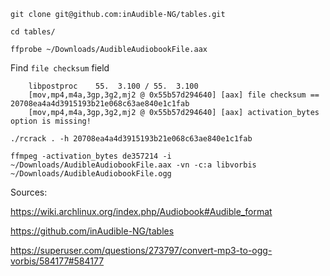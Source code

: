 	git clone git@github.com:inAudible-NG/tables.git

	cd tables/

	ffprobe ~/Downloads/AudibleAudiobookFile.aax

Find `file checksum` field

		libpostproc    55.  3.100 / 55.  3.100
		[mov,mp4,m4a,3gp,3g2,mj2 @ 0x55b57d294640] [aax] file checksum == 20708ea4a4d3915193b21e068c63ae840e1c1fab
		[mov,mp4,m4a,3gp,3g2,mj2 @ 0x55b57d294640] [aax] activation_bytes option is missing!

	./rcrack . -h 20708ea4a4d3915193b21e068c63ae840e1c1fab

	ffmpeg -activation_bytes de357214 -i ~/Downloads/AudibleAudiobookFile.aax -vn -c:a libvorbis ~/Downloads/AudibleAudiobookFile.ogg

Sources:

https://wiki.archlinux.org/index.php/Audiobook#Audible_format

https://github.com/inAudible-NG/tables

https://superuser.com/questions/273797/convert-mp3-to-ogg-vorbis/584177#584177

